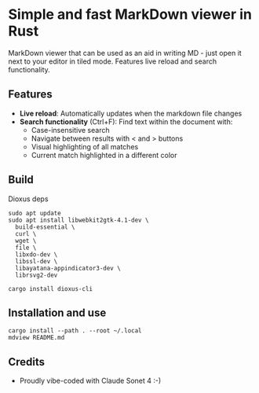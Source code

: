 # Simple and fast MarkDown viewer in Rust

MarkDown viewer that can be used as an aid in writing MD - just open it next to your editor in tiled mode. Features live reload and search functionality.

## Features

- **Live reload**: Automatically updates when the markdown file changes
- **Search functionality** (Ctrl+F): Find text within the document with:
  - Case-insensitive search
  - Navigate between results with < and > buttons
  - Visual highlighting of all matches
  - Current match highlighted in a different color

## Build

Dioxus deps
```
sudo apt update
sudo apt install libwebkit2gtk-4.1-dev \
  build-essential \
  curl \
  wget \
  file \
  libxdo-dev \
  libssl-dev \
  libayatana-appindicator3-dev \
  librsvg2-dev

cargo install dioxus-cli
```

## Installation and use

```
cargo install --path . --root ~/.local
mdview README.md
```

## Credits

* Proudly vibe-coded with Claude Sonet 4 :-)
